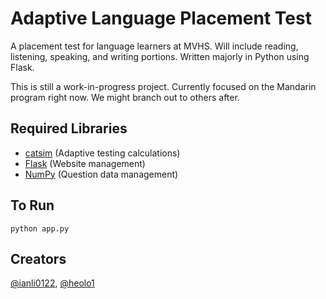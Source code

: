 # Adaptive Language Placement Test

A placement test for language learners at MVHS. Will include reading, listening, speaking, and writing portions. Written majorly in Python using Flask.

This is still a work-in-progress project. Currently focused on the Mandarin program right now. We might branch out to others after.

## Required Libraries

- [catsim](https://pypi.org/project/catsim/) (Adaptive testing calculations)
- [Flask](https://pypi.org/project/Flask/) (Website management)
- [NumPy](https://pypi.org/project/numpy/) (Question data management)

## To Run

`python app.py`

## Creators

[@ianli0122](https://github.com/ianli0122), [@heolo1](https://github.com/heolo1)
